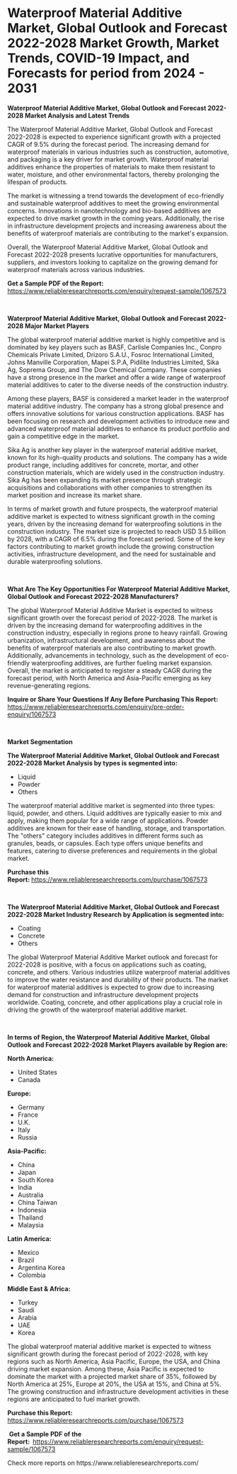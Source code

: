 <p><h1>Waterproof Material Additive Market, Global Outlook and Forecast 2022-2028 Market Growth, Market Trends, COVID-19 Impact, and Forecasts for period from 2024 - 2031</h1></p><p><strong>Waterproof Material Additive Market, Global Outlook and Forecast 2022-2028 Market Analysis and Latest Trends</strong></p>
<p><p>The Waterproof Material Additive Market, Global Outlook and Forecast 2022-2028 is expected to experience significant growth with a projected CAGR of 9.5% during the forecast period. The increasing demand for waterproof materials in various industries such as construction, automotive, and packaging is a key driver for market growth. Waterproof material additives enhance the properties of materials to make them resistant to water, moisture, and other environmental factors, thereby prolonging the lifespan of products.</p><p>The market is witnessing a trend towards the development of eco-friendly and sustainable waterproof additives to meet the growing environmental concerns. Innovations in nanotechnology and bio-based additives are expected to drive market growth in the coming years. Additionally, the rise in infrastructure development projects and increasing awareness about the benefits of waterproof materials are contributing to the market's expansion.</p><p>Overall, the Waterproof Material Additive Market, Global Outlook and Forecast 2022-2028 presents lucrative opportunities for manufacturers, suppliers, and investors looking to capitalize on the growing demand for waterproof materials across various industries.</p></p>
<p><strong>Get a Sample PDF of the Report:&nbsp;</strong> <a href="https://www.reliableresearchreports.com/enquiry/request-sample/1067573">https://www.reliableresearchreports.com/enquiry/request-sample/1067573</a></p>
<p>&nbsp;</p>
<p><strong>Waterproof Material Additive Market, Global Outlook and Forecast 2022-2028 Major Market Players</strong></p>
<p><p>The global waterproof material additive market is highly competitive and is dominated by key players such as BASF, Carlisle Companies Inc., Conpro Chemicals Private Limited, Drizoro S.A.U., Fosroc International Limited, Johns Manville Corporation, Mapei S.P.A, Pidilite Industries Limited, Sika Ag, Soprema Group, and The Dow Chemical Company. These companies have a strong presence in the market and offer a wide range of waterproof material additives to cater to the diverse needs of the construction industry.</p><p>Among these players, BASF is considered a market leader in the waterproof material additive industry. The company has a strong global presence and offers innovative solutions for various construction applications. BASF has been focusing on research and development activities to introduce new and advanced waterproof material additives to enhance its product portfolio and gain a competitive edge in the market.</p><p>Sika Ag is another key player in the waterproof material additive market, known for its high-quality products and solutions. The company has a wide product range, including additives for concrete, mortar, and other construction materials, which are widely used in the construction industry. Sika Ag has been expanding its market presence through strategic acquisitions and collaborations with other companies to strengthen its market position and increase its market share.</p><p>In terms of market growth and future prospects, the waterproof material additive market is expected to witness significant growth in the coming years, driven by the increasing demand for waterproofing solutions in the construction industry. The market size is projected to reach USD 3.5 billion by 2028, with a CAGR of 6.5% during the forecast period. Some of the key factors contributing to market growth include the growing construction activities, infrastructure development, and the need for sustainable and durable waterproofing solutions.</p></p>
<p>&nbsp;</p>
<p><strong>What Are The Key Opportunities For Waterproof Material Additive Market, Global Outlook and Forecast 2022-2028 Manufacturers?</strong></p>
<p><p>The global Waterproof Material Additive Market is expected to witness significant growth over the forecast period of 2022-2028. The market is driven by the increasing demand for waterproofing additives in the construction industry, especially in regions prone to heavy rainfall. Growing urbanization, infrastructural development, and awareness about the benefits of waterproof materials are also contributing to market growth. Additionally, advancements in technology, such as the development of eco-friendly waterproofing additives, are further fueling market expansion. Overall, the market is anticipated to register a steady CAGR during the forecast period, with North America and Asia-Pacific emerging as key revenue-generating regions.</p></p>
<p><strong>Inquire or Share Your Questions If Any Before Purchasing This Report:</strong> <a href="https://www.reliableresearchreports.com/enquiry/pre-order-enquiry/1067573">https://www.reliableresearchreports.com/enquiry/pre-order-enquiry/1067573</a></p>
<p>&nbsp;</p>
<p><strong>Market Segmentation</strong></p>
<p><strong>The Waterproof Material Additive Market, Global Outlook and Forecast 2022-2028 Market Analysis by types is segmented into:</strong></p>
<p><ul><li>Liquid</li><li>Powder</li><li>Others</li></ul></p>
<p><p>The waterproof material additive market is segmented into three types: liquid, powder, and others. Liquid additives are typically easier to mix and apply, making them popular for a wide range of applications. Powder additives are known for their ease of handling, storage, and transportation. The "others" category includes additives in different forms such as granules, beads, or capsules. Each type offers unique benefits and features, catering to diverse preferences and requirements in the global market.</p></p>
<p><strong>Purchase this Report:&nbsp;</strong><a href="https://www.reliableresearchreports.com/purchase/1067573">https://www.reliableresearchreports.com/purchase/1067573</a></p>
<p>&nbsp;</p>
<p><strong>The Waterproof Material Additive Market, Global Outlook and Forecast 2022-2028 Market Industry Research by Application is segmented into:</strong></p>
<p><ul><li>Coating</li><li>Concrete</li><li>Others</li></ul></p>
<p><p>The global Waterproof Material Additive Market outlook and forecast for 2022-2028 is positive, with a focus on applications such as coating, concrete, and others. Various industries utilize waterproof material additives to improve the water resistance and durability of their products. The market for waterproof material additives is expected to grow due to increasing demand for construction and infrastructure development projects worldwide. Coating, concrete, and other applications play a crucial role in driving the growth of the waterproof material additive market.</p></p>
<p>&nbsp;</p>
<p><strong>In terms of Region, the Waterproof Material Additive Market, Global Outlook and Forecast 2022-2028 Market Players available by Region are:</strong></p>
<p>
    <p> <strong> North America: </strong>
        <ul>
            <li>United States</li>
            <li>Canada</li>
        </ul>
        </p> 
    <p> <strong> Europe: </strong>
        <ul>
            <li>Germany</li>
            <li>France</li>
            <li>U.K.</li>
            <li>Italy</li>
            <li>Russia</li>
        </ul>
        </p> 
    <p> <strong> Asia-Pacific: </strong>
        <ul>
            <li>China</li>
            <li>Japan</li>
            <li>South Korea</li>
            <li>India</li>
            <li>Australia</li>
            <li>China Taiwan</li>
            <li>Indonesia</li>
            <li>Thailand</li>
            <li>Malaysia</li>
        </ul>
        </p> 
    <p> <strong> Latin America: </strong>
        <ul>
            <li>Mexico</li>
            <li>Brazil</li>
            <li>Argentina Korea</li>
            <li>Colombia</li>
        </ul>
        </p> 
    <p> <strong> Middle East & Africa: </strong>
        <ul>
            <li>Turkey</li>
            <li>Saudi</li>
            <li>Arabia</li>
            <li>UAE</li>
            <li>Korea</li>
        </ul>
    </p>
    </p>
<p><p>The global waterproof material additive market is expected to witness significant growth during the forecast period of 2022-2028, with key regions such as North America, Asia Pacific, Europe, the USA, and China driving market expansion. Among these, Asia Pacific is expected to dominate the market with a projected market share of 35%, followed by North America at 25%, Europe at 20%, the USA at 15%, and China at 5%. The growing construction and infrastructure development activities in these regions are anticipated to fuel market growth.</p></p>
<p><strong>Purchase this Report: </strong><a href="https://www.reliableresearchreports.com/purchase/1067573">https://www.reliableresearchreports.com/purchase/1067573</a></p>
<p>&nbsp;<strong>Get a Sample PDF of the Report:&nbsp;&nbsp;</strong><a href="https://www.reliableresearchreports.com/enquiry/request-sample/1067573">https://www.reliableresearchreports.com/enquiry/request-sample/1067573</a></p>
<p><strong></strong></p>
<p>Check more reports on https://www.reliableresearchreports.com/</p>
